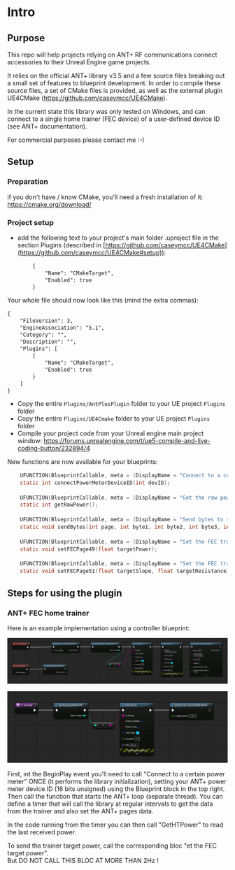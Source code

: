# Intro

## Purpose

This repo will help projects relying on ANT+ RF communications connect accessories to their Unreal Engine game projects.

It relies on the official ANT+ library v3.5 and a few source files breaking out a small set of features to blueprint development.
In order to compile these source files, a set of CMake files is provided, as well as the external plugin UE4CMake (https://github.com/caseymcc/UE4CMake).

In the current state this library was only tested on Windows, and can connect to a single home trainer (FEC device) of a user-defined device ID (see ANT+ documentation).

For commercial purposes please contact me :-)

## Setup

### Preparation

if you don't have / know CMake, you'll need a fresh installation of it:
<https://cmake.org/download/>

### Project setup

- add the following text to your project's main folder .uproject file in the section Plugins (described in [https://github.com/caseymcc/UE4CMake](https://github.com/caseymcc/UE4CMake#setup)):

```text
		{
			"Name": "CMakeTarget",
			"Enabled": true
		}
```

Your whole file should now look like this (mind the extra commas):

```text
{
	"FileVersion": 3,
	"EngineAssociation": "5.1",
	"Category": "",
	"Description": "",
	"Plugins": [
		{
			"Name": "CMakeTarget",
			"Enabled": true
		}
	]
}
```

- Copy the entire `Plugins/AntPlusPlugin` folder to your UE project `Plugins` folder
- Copy the entire `Plugins/UE4Cmake` folder to your UE project `Plugins` folder
- Compile your project code from your Unreal engine main project window: <https://forums.unrealengine.com/t/ue5-compile-and-live-coding-button/232894/4>

New functions are now available for your blueprints:

```c
    UFUNCTION(BlueprintCallable, meta = (DisplayName = "Connect to a certain power meter", Keywords = "AntPlusPlugin power meter connect"), Category = "AntPlusPlugin")
    static int connectPowerMeterDeviceID(int devID);

    UFUNCTION(BlueprintCallable, meta = (DisplayName = "Get the raw power in W", Keywords = "AntPlusPlugin power get"), Category = "AntPlusPlugin")
    static int getRawPower();

    UFUNCTION(BlueprintCallable, meta = (DisplayName = "Send bytes to the ANT+ channel", Keywords = "AntPlusPlugin bytes send"), Category = "AntPlusPlugin")
    static void sendBytes(int page, int byte1, int byte2, int byte3, int byte4, int byte5, int byte6, int byte7);

    UFUNCTION(BlueprintCallable, meta = (DisplayName = "Set the FEC trainer target power", Keywords = "AntPlusPlugin FEC target power"), Category = "AntPlusPlugin")
    static void setFECPage49(float targetPower);

    UFUNCTION(BlueprintCallable, meta = (DisplayName = "Set the FEC trainer target slope", Keywords = "AntPlusPlugin FEC target slope"), Category = "AntPlusPlugin")
    static void setFECPage51(float targetSlope, float targetResistance);
```

## Steps for using the plugin

### ANT+ FEC home trainer

Here is an example implementation using a controller blueprint:

![img.png](img.png)

![img_1.png](img_1.png)

First, int the BeginPlay event you'll need to call "Connect to a certain power meter" ONCE (it performs the library initialization), setting your ANT+ power meter device ID (16 bits unsigned) using the Blueprint block in the top right.
Then call the function that starts the ANT+ loop (separate thread).
You can define a timer that will call the library at regular intervals to get the data from the trainer and also set the ANT+ pages data.

In the code running from the timer you can then call "GetHTPower" to read the last received power.

To send the trainer target power, call the corresponding bloc "et the FEC target power".  
But DO NOT CALL THIS BLOC AT MORE THAN 2Hz !
